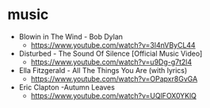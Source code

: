 # music
* Blowin in The Wind - Bob Dylan
  * https://www.youtube.com/watch?v=3l4nVByCL44
* Disturbed - The Sound Of Silence [Official Music Video]
  * https://www.youtube.com/watch?v=u9Dg-g7t2l4
* Ella Fitzgerald - All The Things You Are (with lyrics)
  * https://www.youtube.com/watch?v=OPapxr8GvGA
* Eric Clapton -Autumn Leaves
  * https://www.youtube.com/watch?v=UQlFOX0YKlQ
